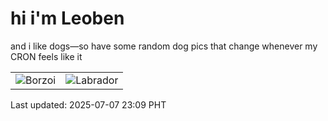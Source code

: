 # hi i'm Leoben

and i like dogs—so have some random dog pics that change whenever my CRON feels like it

|  |  |
|--------|----------|
| ![Borzoi](https://random-dog-vercel.vercel.app/api/random-borzoi?v=1751900953) | ![Labrador](https://random-dog-vercel.vercel.app/api/random-labrador?v=1751900953) |

Last updated: 2025-07-07 23:09 PHT
